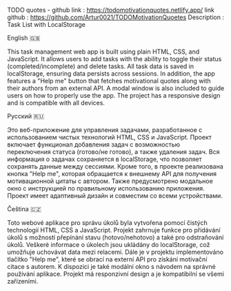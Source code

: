 TODO quotes - github 
link : https://todomotivationquotes.netlify.app/
link github : https://github.com/Artur0021/TODOMotivationQuoetes
Description : Task List with LocalStorage

English 🇬🇧

This task management web app is built using plain HTML, CSS, and JavaScript.
It allows users to add tasks with the ability to toggle their status (completed/incomplete) and delete tasks. All task data is saved in localStorage, 
ensuring data persists across sessions.
In addition, the app features a "Help me" button that fetches motivational quotes along with their authors from an external API. 
A modal window is also included to guide users on how to properly use the app.
The project has a responsive design and is compatible with all devices.

Русский 🇷🇺

Это веб-приложение для управления задачами, разработанное с использованием чистых технологий HTML, CSS и JavaScript. 
Проект включает функционал добавления задач с возможностью переключения статуса (готово/не готово), а также удаления задач. 
Вся информация о задачах сохраняется в localStorage, что позволяет сохранять данные между сессиями.
Кроме того, в проекте реализована кнопка "Help me", которая обращается к внешнему API для получения мотивационной цитаты с автором.
Также предусмотрено модальное окно с инструкцией по правильному использованию приложения.
Проект имеет адаптивный дизайн и совместим со всеми устройствами.

Čeština 🇨🇿

Toto webové aplikace pro správu úkolů byla vytvořena pomocí čistých technologií HTML, CSS a JavaScript.
Projekt zahrnuje funkce pro přidávání úkolů s možností přepínání stavu (hotovo/nehotovo) a také pro odstraňování úkolů.
Veškeré informace o úkolech jsou ukládány do localStorage, což umožňuje uchovávat data mezi relacemi.
Dále je v projektu implementováno tlačítko "Help me", které se obrací na externí API pro získání motivační citace s autorem. 
K dispozici je také modální okno s návodem na správné používání aplikace.
Projekt má responzivní design a je kompatibilní se všemi zařízeními.

